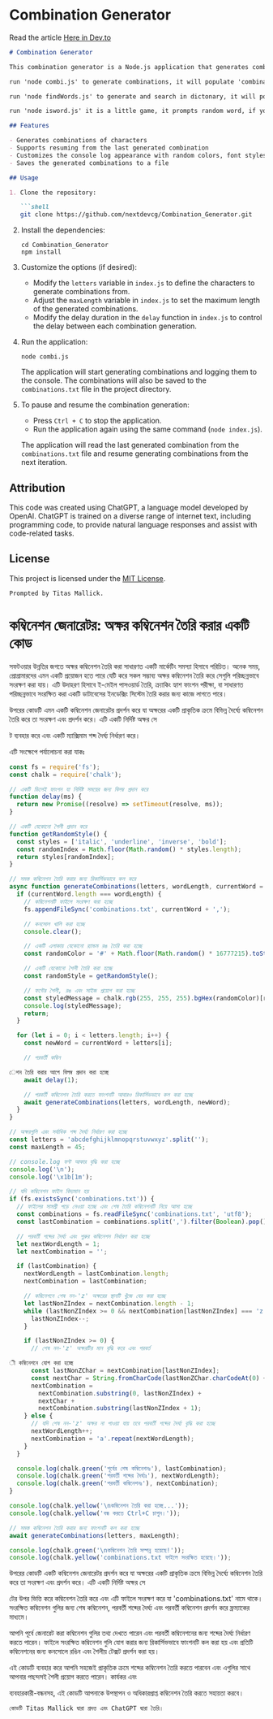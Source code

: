 # Combination Generator
Read the article [Here in Dev.to](https://dev.to/nextdevcg/generating-combinations-with-nodejs-3f77)
```markdown
# Combination Generator

This combination generator is a Node.js application that generates combinations of characters and logs them to the console and a file. The application allows you to resume generating combinations from where you left off, and provides options for customizing the console log appearance.

run 'node combi.js' to generate combinations, it will populate 'combinations.txt' file.

run 'node findWords.js' to generate and search in dictonary, it will populate 'word_meaning.json' file.

run 'node isword.js' it is a little game, it prompts random word, if you say it is a valid word it saves the word in 'words.txt' file.

## Features

- Generates combinations of characters
- Supports resuming from the last generated combination
- Customizes the console log appearance with random colors, font styles (bold, italic, underline), and increased font size
- Saves the generated combinations to a file

## Usage

1. Clone the repository:

   ```shell
   git clone https://github.com/nextdevcg/Combination_Generator.git
   ```

2. Install the dependencies:

   ```shell
   cd Combination_Generator
   npm install
   ```

3. Customize the options (if desired):

   - Modify the `letters` variable in `index.js` to define the characters to generate combinations from.
   - Adjust the `maxLength` variable in `index.js` to set the maximum length of the generated combinations.
   - Modify the delay duration in the `delay` function in `index.js` to control the delay between each combination generation.

4. Run the application:

   ```shell
   node combi.js
   ```

   The application will start generating combinations and logging them to the console. The combinations will also be saved to the `combinations.txt` file in the project directory.

5. To pause and resume the combination generation:

   - Press `Ctrl + C` to stop the application.
   - Run the application again using the same command (`node index.js`).

   The application will read the last generated combination from the `combinations.txt` file and resume generating combinations from the next iteration.

## Attribution

This code was created using ChatGPT, a language model developed by OpenAI. ChatGPT is trained on a diverse range of internet text, including programming code, to provide natural language responses and assist with code-related tasks.

## License

This project is licensed under the [MIT License](LICENSE).
```
Prompted by Titas Mallick.
```

# কম্বিনেশন জেনারেটর: অক্ষর কম্বিনেশন তৈরি করার একটি কোড

সফটওয়ার উন্নতির জগতে অক্ষর কম্বিনেশন তৈরি করা সাধারণত একটি মার্কেটিং সমস্যা হিসাবে পরিচিত। অনেক সময়, প্রোগ্রামারদের এমন একটি প্রয়োজন হতে পারে যেটি করে সকল সম্ভাব্য অক্ষর কম্বিনেশন তৈরি করে সেগুলি পরিচ্ছন্নভাবে সংরক্ষণ করা যায়। এটি উদাহরণ হিসাবে ই-মেইল পাসওয়ার্ড তৈরি, ক্র্যাকিং হ্যাশ ফাংশন পরীক্ষা, বা সাধারণত পরিচ্ছন্নভাবে সংরক্ষিত করা একটি ডাটাবেসের ইনডেক্সিং সিস্টেম তৈরি করার জন্য কাজে লাগতে পারে।

উপরের কোডটি এমন একটি কম্বিনেশন জেনারেটর প্রদর্শন করে যা অক্ষরের একটি প্রাকৃতিক ক্রমে বিভিন্ন দৈর্ঘ্যে কম্বিনেশন তৈরি করে তা সংরক্ষণ এবং প্রদর্শন করে। এটি একটি নির্দিষ্ট অক্ষর সে

ট ব্যবহার করে এবং একটি ম্যাক্সিমাম শব্দ দৈর্ঘ্য নির্ধারণ করে।

এটি সংক্ষেপে পর্যালোচনা করা যাকঃ

```javascript
const fs = require('fs');
const chalk = require('chalk');

// একটি ডিলেই ফাংশন যা নির্দিষ্ট সময়ের জন্য বিলম্ব প্রদান করে
function delay(ms) {
  return new Promise((resolve) => setTimeout(resolve, ms));
}

// একটি যেকোনো শৈলী প্রদান করে
function getRandomStyle() {
  const styles = ['italic', 'underline', 'inverse', 'bold'];
  const randomIndex = Math.floor(Math.random() * styles.length);
  return styles[randomIndex];
}

// সমস্ত কম্বিনেশন তৈরি করার জন্য রিকার্সিভভাবে কল করে
async function generateCombinations(letters, wordLength, currentWord = '') {
  if (currentWord.length === wordLength) {
    // কম্বিনেশনটি ফাইলে সংরক্ষণ করা হচ্ছে
    fs.appendFileSync('combinations.txt', currentWord + ',');

    // কনসোল খালি করা হচ্ছে
    console.clear();

    // একটি এলাকায় যেকোনো র‍্যান্ডম রঙ তৈরি করা হচ্ছে
    const randomColor = '#' + Math.floor(Math.random() * 16777215).toString(16);

    // একটি যেকোনো শৈলী তৈরি করা হচ্ছে
    const randomStyle = getRandomStyle();

    // ফন্টের শৈলী, রঙ এবং সাইজ প্রয়োগ করা হচ্ছে
    const styledMessage = chalk.rgb(255, 255, 255).bgHex(randomColor)[randomStyle].bold(currentWord);
    console.log(styledMessage);
    return;
  }

  for (let i = 0; i < letters.length; i++) {
    const newWord = currentWord + letters[i];

    // পরবর্তী কম্বিন

েশন তৈরি করার আগে বিলম্ব প্রদান করা হচ্ছে
    await delay(1);

    // পরবর্তী কম্বিনেশন তৈরি করতে ফাংশনটি আবারও রিকার্সিভভাবে কল করা হচ্ছে
    await generateCombinations(letters, wordLength, newWord);
  }
}

// অক্ষরগুলি এবং সর্বাধিক শব্দ দৈর্ঘ্য নির্ধারণ করা হচ্ছে
const letters = 'abcdefghijklmnopqrstuvwxyz'.split('');
const maxLength = 45;

// console.log ফন্ট আকার বৃদ্ধি করা হচ্ছে
console.log('\n');
console.log('\x1b[1m');

// যদি কম্বিনেশন ফাইল বিদ্যমান হয়
if (fs.existsSync('combinations.txt')) {
  // ফাইলের সামগ্রী পড়ে নেওয়া হচ্ছে এবং শেষ তৈরি কম্বিনেশনটি নিয়ে আসা হচ্ছে
  const combinations = fs.readFileSync('combinations.txt', 'utf8');
  const lastCombination = combinations.split(',').filter(Boolean).pop();

  // পরবর্তী শব্দের দৈর্ঘ্য এবং শুরুর কম্বিনেশন নির্ধারণ করা হচ্ছে
  let nextWordLength = 1;
  let nextCombination = '';

  if (lastCombination) {
    nextWordLength = lastCombination.length;
    nextCombination = lastCombination;

    // কম্বিনেশনে শেষ নন-'z' অক্ষরের স্থানটি খুঁজে বের করা হচ্ছে
    let lastNonZIndex = nextCombination.length - 1;
    while (lastNonZIndex >= 0 && nextCombination[lastNonZIndex] === 'z') {
      lastNonZIndex--;
    }

    if (lastNonZIndex >= 0) {
      // শেষ নন-'z' অক্ষরটির মান বৃদ্ধি করে এবং পরবর্ত

ী কম্বিনেশনে যোগ করা হচ্ছে
      const lastNonZChar = nextCombination[lastNonZIndex];
      const nextChar = String.fromCharCode(lastNonZChar.charCodeAt(0) + 1);
      nextCombination =
        nextCombination.substring(0, lastNonZIndex) +
        nextChar +
        nextCombination.substring(lastNonZIndex + 1);
    } else {
      // যদি শেষ নন-'z' অক্ষর না পাওয়া যায় তবে পরবর্তী শব্দের দৈর্ঘ্য বৃদ্ধি করা হচ্ছে
      nextWordLength++;
      nextCombination = 'a'.repeat(nextWordLength);
    }
  }

  console.log(chalk.green('পূর্বের শেষ কম্বিনেশনঃ'), lastCombination);
  console.log(chalk.green('পরবর্তী শব্দের দৈর্ঘ্যঃ'), nextWordLength);
  console.log(chalk.green('পরবর্তী কম্বিনেশনঃ'), nextCombination);
}

console.log(chalk.yellow('\nকম্বিনেশন তৈরি করা হচ্ছে...'));
console.log(chalk.yellow('বন্ধ করতে Ctrl+C চাপুন।'));

// সমস্ত কম্বিনেশন তৈরি করার জন্য ফাংশনটি কল করা হচ্ছে
await generateCombinations(letters, maxLength);

console.log(chalk.green('\nকম্বিনেশন তৈরি সম্পন্ন হয়েছে!'));
console.log(chalk.yellow('combinations.txt ফাইলে সংরক্ষিত হয়েছে।'));

```

উপরের কোডটি একটি কম্বিনেশন জেনারেটর প্রদর্শন করে যা অক্ষরের একটি প্রাকৃতিক ক্রমে বিভিন্ন দৈর্ঘ্যে কম্বিনেশন তৈরি করে তা সংরক্ষণ এবং প্রদর্শন করে। এটি একটি নির্দিষ্ট অক্ষর সে

টের উপর ভিত্তি করে কম্বিনেশন তৈরি করে এবং এটি ফাইলে সংরক্ষণ করে যা 'combinations.txt' নামে থাকে। সংরক্ষিত কম্বিনেশন গুলির জন্য শেষ কম্বিনেশন, পরবর্তী শব্দের দৈর্ঘ্য এবং পরবর্তী কম্বিনেশন প্রদর্শন করে ফ্রম্যাকের মাধ্যমে।

আপনি পূর্বে জেনারেট করা কম্বিনেশন গুলির তথ্য দেখতে পারেন এবং পরবর্তী কম্বিনেশনের জন্য শব্দের দৈর্ঘ্য নির্ধারণ করতে পারেন। ফাইলে সংরক্ষিত কম্বিনেশন গুলি যোগ করার জন্য রিকার্সিভভাবে ফাংশনটি কল করা হয় এবং প্রতিটি কম্বিনেশনের জন্য কনসোলে রঙিন এবং শৈলীয় টেক্সট প্রদর্শন করা হয়।

এই কোডটি ব্যবহার করে আপনি সহজেই প্রাকৃতিক ক্রমে শব্দের কম্বিনেশন তৈরি করতে পারবেন এবং এগুলির সাথে আপনার পছন্দসই শৈলী প্রয়োগ করতে পারেন। কার্যকর এবং

 ব্যবহারকারী-বন্ধনসহ, এই কোডটি আপনাকে উপস্থাপন ও অধিকারপ্রাপ্ত কম্বিনেশন তৈরি করতে সহায়তা করবে।

 ```
 কোডটি Titas Mallick দ্বারা প্রদত্ত এবং ChatGPT দ্বারা তৈরি।
 ```